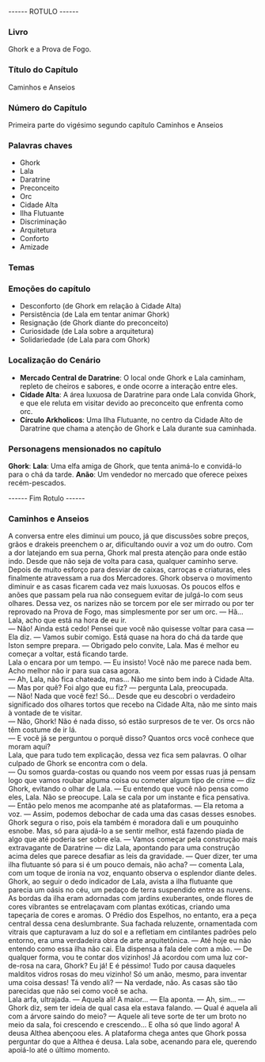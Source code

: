 ------ ROTULO ------

### Livro

Ghork e a Prova de Fogo.

### Título do Capítulo

Caminhos e Anseios

### Número do Capítulo

Primeira parte do vigésimo segundo capítulo Caminhos e Anseios

### Palavras chaves

- Ghork
- Lala
- Daratrine
- Preconceito
- Orc
- Cidade Alta
- Ilha Flutuante
- Discriminação
- Arquitetura
- Conforto
- Amizade

### Temas

### Emoções do capítulo

- Desconforto (de Ghork em relação à Cidade Alta)
- Persistência (de Lala em tentar animar Ghork)
- Resignação (de Ghork diante do preconceito)
- Curiosidade (de Lala sobre a arquitetura)
- Solidariedade (de Lala para com Ghork)

### Localização do Cenário

- **Mercado Central de Daratrine**: O local onde Ghork e Lala caminham, repleto de cheiros e sabores, e onde ocorre a interação entre eles.
- **Cidade Alta**: A área luxuosa de Daratrine para onde Lala convida Ghork, e que ele reluta em visitar devido ao preconceito que enfrenta como orc.
- **Círculo Arkholicos**: Uma Ilha Flutuante, no centro da Cidade Alto de Daratrine que chama a atenção de Ghork e Lala durante sua caminhada.

### Personagens mensionados no capítulo

**Ghork**:
**Lala**: Uma elfa amiga de Ghork, que tenta animá-lo e convidá-lo para o chá da tarde.
**Anão**: Um vendedor no mercado que oferece peixes recém-pescados.

------ Fim Rotulo ------

### Caminhos e Anseios

A conversa entre eles diminui um pouco, já que discussões sobre preços, grãos e drakeis  preenchem o ar, dificultando ouvir a voz um do outro. Com a dor latejando em sua perna, Ghork mal presta atenção para onde estão indo. Desde que não seja de volta para casa, qualquer caminho serve. 
Depois de muito esforço para desviar de caixas, carroças e criaturas, eles finalmente atravessam a rua dos Mercadores. Ghork observa o movimento diminuir e as casas ficarem cada vez mais luxuosas. Os poucos elfos e anões que passam pela rua não conseguem evitar de julgá-lo com seus olhares. Dessa vez, os narizes não se torcem por ele ser mirrado ou por ter reprovado na Prova de Fogo, mas simplesmente por ser um orc.
— Hã… Lala, acho que está na hora de eu ir.   
— Não! Ainda está cedo! Pensei que você não quisesse voltar para casa — Ela diz. — Vamos subir comigo. Está quase na hora do chá da tarde que Iston sempre prepara.
— Obrigado pelo convite, Lala. Mas é melhor eu começar a voltar, está ficando tarde.  
Lala o encara por um tempo.
— Eu insisto! Você não me parece nada bem. Acho melhor não ir para sua casa agora.  
— Ah, Lala, não fica chateada, mas… Não me sinto bem indo à Cidade Alta.  
— Mas por quê? Foi algo que eu fiz? — pergunta Lala, preocupada.   
— Não! Nada que você fez! Só… Desde que eu descobri o verdadeiro significado dos olhares tortos que recebo na Cidade Alta, não me sinto mais à vontade de te visitar.   
— Não, Ghork! Não é nada disso, só estão surpresos de te ver. Os orcs não têm costume de ir lá.  
— E você já se perguntou o porquê disso? Quantos orcs você conhece que moram aqui?  
Lala, que para tudo tem explicação, dessa vez fica sem palavras. O olhar culpado de Ghork se encontra com o dela.  
— Ou somos guarda-costas ou quando nos veem por essas ruas já pensam logo que vamos roubar alguma coisa ou cometer algum tipo de crime — diz Ghork, evitando o olhar de Lala. — Eu entendo que você não pensa como eles, Lala. Não se preocupe.
Lala se cala por um instante e fica pensativa.
— Então pelo menos me acompanhe até as plataformas. — Ela retoma a voz. — Assim, podemos debochar de cada uma das casas desses esnobes.  
Ghork segura o riso, pois ela também é moradora dali e um pouquinho esnobe. Mas, só para ajudá-lo a se sentir melhor, está fazendo piada de algo que até poderia ser sobre ela.
— Vamos começar pela construção mais extravagante de Daratrine — diz Lala, apontando para uma construção acima deles que parece desafiar as leis da gravidade. — Quer dizer, ter uma ilha flutuante só para si é um pouco demais, não acha? — comenta Lala, com um toque de ironia na voz, enquanto observa o esplendor diante deles.
Ghork, ao seguir o dedo indicador de Lala, avista a ilha flutuante que parecia um oásis no céu, um pedaço de terra suspendido entre as nuvens. As bordas da ilha eram adornadas com jardins exuberantes, onde flores de cores vibrantes se entrelaçavam com plantas exóticas, criando uma tapeçaria de cores e aromas. O Prédio dos Espelhos, no entanto, era a peça central dessa cena deslumbrante. Sua fachada reluzente, ornamentada com vitrais que capturavam a luz do sol e a refletiam em cintilantes padrões pelo entorno, era uma verdadeira obra de arte arquitetônica.
— Até hoje eu não entendo como essa ilha não cai.
Ela dispensa a fala dele com a mão.
— De qualquer forma, vou te contar dos vizinhos! Já acordou com uma luz cor-de-rosa na cara, Ghork? Eu já! E é péssimo! Tudo por causa daqueles malditos vidros rosas do meu vizinho! Só um anão, mesmo, para inventar uma coisa dessas! Tá vendo ali?
— Na verdade, não. As casas são tão parecidas que não sei como você se acha.  
Lala arfa, ultrajada. 
— Aquela ali! A maior... — Ela aponta.
— Ah, sim… — Ghork diz, sem ter ideia de qual casa ela estava falando. 
— Qual é  aquela ali com a árvore saindo do meio?
— Aquele ali teve sorte de ter um broto no meio da sala, foi crescendo e crescendo... E olha só que lindo agora! A deusa Althea abençoou eles.
A plataforma chega antes que Ghork possa perguntar do que a Althea é deusa. Lala sobe, acenando para ele, querendo apoiá-lo até o último momento.